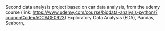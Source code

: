 Second data analysis project based on car data analysis, from the udemy course (link: https://www.udemy.com/course/bigdata-analysis-python/?couponCode=ACCAGE0923)
Exploratory Data Analysis (EDA), Pandas, Seaborn, 
